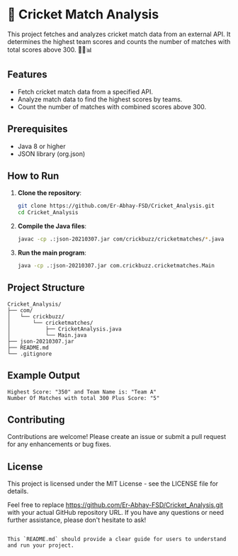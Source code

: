 # 🏏 Cricket Match Analysis

This project fetches and analyzes cricket match data from an external API. It determines the highest team scores and counts the number of matches with total scores above 300. 🚀🌐📊

## Features

- Fetch cricket match data from a specified API.
- Analyze match data to find the highest scores by teams.
- Count the number of matches with combined scores above 300.

## Prerequisites

- Java 8 or higher
- JSON library (org.json)

## How to Run

1. **Clone the repository**:

    ```bash
    git clone https://github.com/Er-Abhay-FSD/Cricket_Analysis.git
    cd Cricket_Analysis
    ```

2. **Compile the Java files**:

    ```bash
    javac -cp .:json-20210307.jar com/crickbuzz/cricketmatches/*.java
    ```

3. **Run the main program**:

    ```bash
    java -cp .:json-20210307.jar com.crickbuzz.cricketmatches.Main
    ```

## Project Structure

```plaintext
Cricket_Analysis/
├── com/
│   └── crickbuzz/
│       └── cricketmatches/
│           ├── CricketAnalysis.java
│           └── Main.java
├── json-20210307.jar
├── README.md
└── .gitignore
```

## Example Output

```plaintext
Highest Score: "350" and Team Name is: "Team A"
Number Of Matches with total 300 Plus Score: "5"
```
## Contributing
Contributions are welcome! Please create an issue or submit a pull request for any enhancements or bug fixes.

## License
This project is licensed under the MIT License - see the LICENSE file for details.

Feel free to replace https://github.com/Er-Abhay-FSD/Cricket_Analysis.git with your actual GitHub repository URL. If you have any questions or need further assistance, please don't hesitate to ask!

```plaintext

This `README.md` should provide a clear guide for users to understand and run your project.

```
